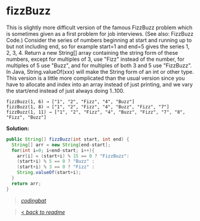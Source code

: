 # fizzBuzz

This is slightly more difficult version of the famous FizzBuzz problem which is sometimes given as a first problem for job interviews. (See also: FizzBuzz Code.) Consider the series of numbers beginning at start and running up to but not including end, so for example start=1 and end=5 gives the series 1, 2, 3, 4. Return a new String[] array containing the string form of these numbers, except for multiples of 3, use "Fizz" instead of the number, for multiples of 5 use "Buzz", and for multiples of both 3 and 5 use "FizzBuzz". In Java, String.valueOf(xxx) will make the String form of an int or other type. This version is a little more complicated than the usual version since you have to allocate and index into an array instead of just printing, and we vary the start/end instead of just always doing 1..100.

```
fizzBuzz(1, 6) → ["1", "2", "Fizz", "4", "Buzz"]
fizzBuzz(1, 8) → ["1", "2", "Fizz", "4", "Buzz", "Fizz", "7"]
fizzBuzz(1, 11) → ["1", "2", "Fizz", "4", "Buzz", "Fizz", "7", "8", "Fizz", "Buzz"]
```

**Solution:**

```java
public String[] fizzBuzz(int start, int end) {
  String[] arr = new String[end-start];
  for(int i=0; i<end-start; i++){
    arr[i] = (start+i) % 15 == 0 ? "FizzBuzz":
    (start+i) % 5 == 0 ? "Buzz" :
    (start+i) % 3 == 0 ? "Fizz" :
    String.valueOf(start+i);
  }
  return arr;
}
```

> _[codingbat](https://codingbat.com/prob/p153059)_

> [< _back to readme_](FINDREPLACEREADME)